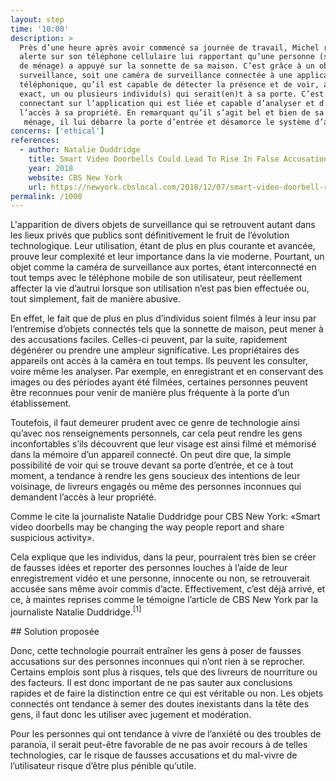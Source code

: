 ```yaml
---
layout: step
time: '10:00'
description: >
  Près d’une heure après avoir commencé sa journée de travail, Michel reçoit une
  alerte sur son téléphone cellulaire lui rapportant qu’une personne (sa femme
  de ménage) a appuyé sur la sonnette de sa maison. C’est grâce à un objet de
  surveillance, soit une caméra de surveillance connectée à une application
  téléphonique, qu’il est capable de détecter la présence et de voir, au moment
  exact, un ou plusieurs individu(s) qui serait(en)t à sa porte. C’est en se
  connectant sur l’application qui est liée et capable d’analyser et d’autoriser
  l’accès à sa propriété. En remarquant qu’il s’agit bel et bien de sa femme de
   ménage, il lui débarre la porte d’entrée et désamorce le système d’alarme.
concerns: ['ethical']
references:
  - author: Natalie Duddridge
    title: Smart Video Doorbells Could Lead To Rise In False Accusations, Experts Warn
    year: 2018
    website: CBS New York
    url: https://newyork.cbslocal.com/2018/12/07/smart-video-doorbell-risks/ 
permalink: /1000
---
```


L'apparition de divers objets de surveillance qui se retrouvent autant dans les lieux privés que publics sont définitivement le fruit de l’évolution technologique. Leur utilisation, étant de plus en plus courante et avancée, prouve leur complexité et leur importance dans la vie moderne. Pourtant, un objet comme la caméra de surveillance aux portes, étant interconnecté en tout temps avec le téléphone mobile de son utilisateur, peut réellement affecter la vie d’autrui lorsque son utilisation n’est pas bien effectuée ou, tout simplement, fait de manière abusive.

En effet, le fait que de plus en plus d’individus soient filmés à leur insu par l’entremise d’objets connectés tels que la sonnette de maison, peut mener à des accusations faciles. Celles-ci peuvent, par la suite, rapidement dégénérer ou prendre une ampleur significative. Les propriétaires des appareils ont accès à la caméra en tout temps. Ils peuvent les consulter, voire même les analyser. Par exemple, en enregistrant et en conservant des images ou des périodes ayant été filmées, certaines personnes peuvent être reconnues pour venir de manière plus fréquente à la porte d’un établissement.

Toutefois, il faut demeurer prudent avec ce genre de technologie ainsi qu’avec nos renseignements personnels, car cela peut rendre les gens inconfortables s’ils découvrent que leur visage est ainsi filmé et mémorisé dans la mémoire d’un appareil connecté. On peut dire que, la simple possibilité de voir qui se trouve devant sa porte d’entrée, et ce à tout moment, a tendance à rendre les gens soucieux des intentions de leur voisinage, de livreurs engagés ou même des personnes inconnues qui demandent l’accès à leur propriété.
 
Comme le cite la journaliste Natalie Duddridge pour CBS New York: «Smart video doorbells may be changing the way people report and share suspicious activity». 

Cela explique que les individus, dans la peur, pourraient très bien se créer de fausses idées et reporter des personnes louches à l’aide de leur enregistrement vidéo et une personne, innocente ou non, se retrouverait accusée sans même avoir commis d’acte. Effectivement, c’est déjà arrivé, et ce, à maintes reprises comme le témoigne l’article de CBS New York par la journaliste Natalie Duddridge.<sup>[1]</sup>


<div class="solution" markdown="1">
## Solution proposée

Donc, cette technologie pourrait entraîner les gens à poser de fausses accusations sur des personnes inconnues qui n’ont rien à se reprocher. Certains emplois sont plus à risques, tels que des livreurs de nourriture ou des facteurs. Il est donc important de ne pas sauter aux conclusions rapides et de faire la distinction entre ce qui est véritable ou non. Les objets connectés ont tendance à semer des doutes inexistants dans la tête des gens, il faut donc les utiliser avec jugement et modération.

Pour les personnes qui ont tendance à vivre de l’anxiété ou des troubles de paranoïa, il serait peut-être favorable de ne pas avoir recours à de telles technologies, car le risque de fausses accusations et du mal-vivre de l’utilisateur risque d’être plus pénible qu’utile.  

</div>
